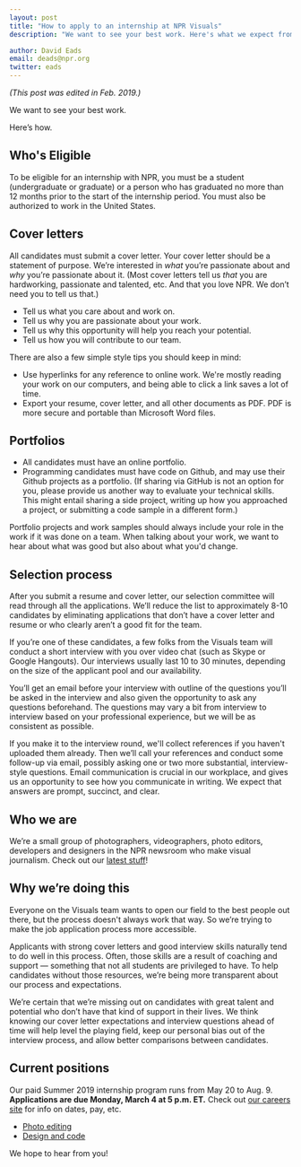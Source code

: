 ```yaml
---
layout: post
title: "How to apply to an internship at NPR Visuals"
description: "We want to see your best work. Here's what we expect from applicants and what applicants can expect from us."

author: David Eads
email: deads@npr.org
twitter: eads
---
```

_(This post was edited in Feb. 2019.)_

We want to see your best work.

Here’s how.

## Who's Eligible

To be eligible for an internship with NPR, you must be a student (undergraduate or graduate) or a person who has graduated no more than 12 months prior to the start of the internship period. You must also be authorized to work in the United States.

## Cover letters

All candidates must submit a cover letter. Your cover letter should be a statement of purpose. We’re interested in _what_ you’re passionate about and _why_ you’re passionate about it.
(Most cover letters tell us _that_ you are hardworking, passionate and talented, etc. And that you love NPR. We don’t need you to tell us that.)

* Tell us what you care about and work on.
* Tell us why you are passionate about your work.
* Tell us why this opportunity will help you reach your potential.
* Tell us how you will contribute to our team.

There are also a few simple style tips you should keep in mind:

* Use hyperlinks for any reference to online work. We're mostly reading your work on our computers, and being able to click a link saves a lot of time.
* Export your resume, cover letter, and all other documents as PDF. PDF is more secure and portable than Microsoft Word files.

## Portfolios

* All candidates must have an online portfolio.
* Programming candidates must have code on Github, and may use their Github projects as a portfolio. (If sharing via GitHub is not an option for you, please provide us another way to evaluate your technical skills. This might entail sharing a side project, writing up how you approached a project, or submitting a code sample in a different form.)

Portfolio projects and work samples should always include your role in the work if it was done on a team. When talking about your work, we want to hear about what was good but also about what you'd change.

## Selection process

After you submit a resume and cover letter, our selection committee will read through all the applications. We’ll reduce the list to approximately 8-10 candidates by eliminating applications that don’t have a cover letter and resume or who clearly aren’t a good fit for the team.

If you’re one of these candidates, a few folks from the Visuals team will conduct a short interview with you over video chat (such as Skype or Google Hangouts). Our interviews usually last 10 to 30 minutes, depending on the size of the applicant pool and our availability.

You’ll get an email before your interview with outline of the questions you’ll be asked in the interview and also given the opportunity to ask any questions beforehand. The questions may vary a bit from interview to interview based on your professional experience, but we will be as consistent as possible.

If you make it to the interview round, we'll collect references if you haven't uploaded them already. Then we’ll call your references and conduct some follow-up via email, possibly asking one or two more substantial, interview-style questions. Email communication is crucial in our workplace, and gives us an opportunity to see how you communicate in writing. We expect that answers are prompt, succinct, and clear.

## Who we are

We’re a small group of photographers, videographers, photo editors, developers and designers in the NPR newsroom who make visual journalism. Check out our [latest stuff](https://twitter.com/nprviz)!

## Why we’re doing this

Everyone on the Visuals team wants to open our field to the best people out there, but the process doesn't always work that way. So we’re trying to make the job application process more accessible.

Applicants with strong cover letters and good interview skills naturally tend to do well in this process. Often, those skills are a result of coaching and support &mdash; something that not all students are privileged to have. To help candidates without those resources, we’re being more transparent about our process and expectations.

We’re certain that we’re missing out on candidates with great talent and potential who don’t have that kind of support in their lives. We think knowing our cover letter expectations and interview questions ahead of time will help level the playing field, keep our personal bias out of the interview process, and allow better comparisons between candidates.

## Current positions

Our paid Summer 2019 internship program runs from May 20 to Aug. 9. **Applications are due Monday, March 4 at 5 p.m. ET.** Check out [our careers site](http://www.npr.org/about-npr/181881227/internships-at-npr) for info on dates, pay, etc.

- [Photo editing](/2019/02/05/summer-2019-photo-internship.html)
- [Design and code](/2019/02/05/summer-2019-designer-developer-internship.html)

We hope to hear from you!
